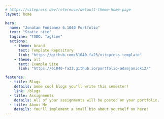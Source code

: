 ```yaml
---
# https://vitepress.dev/reference/default-theme-home-page
layout: home

hero:
  name: "Jonatan Fontanez 6.1040 Portfolio"
  text: "Static site"
  tagline: "TODO: Tagline"
  actions:
    - theme: brand
      text: Template Repository
      link: "https://github.com/61040-fa23/vitepress-template"
    - theme: alt
      text: Example Site
      link: "https://61040-fa23.github.io/portfolio-adamjanicki2/"

features:
  - title: Blogs
    details: Some cool blogs you'll write this semester!
    link: /blogs
  - title: Assignments
    details: All of your assignments will be posted on your portfolio.
  - title: About Me
    details: You'll implement a small bio about yourself on here!
---
```

